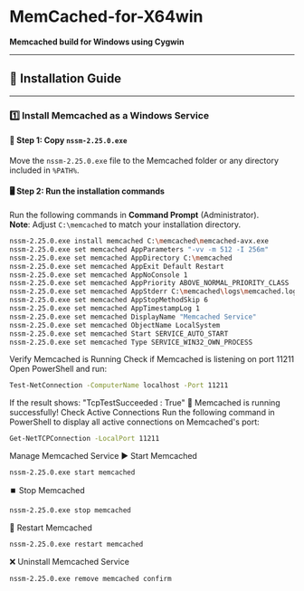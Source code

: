 # MemCached-for-X64win  

**Memcached build for Windows using Cygwin**  

---

## 📌 Installation Guide  

---

### 1️⃣ Install Memcached as a Windows Service  

#### 📂 **Step 1: Copy `nssm-2.25.0.exe`**  

Move the `nssm-2.25.0.exe` file to the Memcached folder or any directory included in `%PATH%`.  

#### 🖥️ **Step 2: Run the installation commands**  

Run the following commands in **Command Prompt** (Administrator).  
**Note**: Adjust `C:\memcached` to match your installation directory.  

```sh
nssm-2.25.0.exe install memcached C:\memcached\memcached-avx.exe
nssm-2.25.0.exe set memcached AppParameters "-vv -m 512 -I 256m"
nssm-2.25.0.exe set memcached AppDirectory C:\memcached
nssm-2.25.0.exe set memcached AppExit Default Restart
nssm-2.25.0.exe set memcached AppNoConsole 1
nssm-2.25.0.exe set memcached AppPriority ABOVE_NORMAL_PRIORITY_CLASS
nssm-2.25.0.exe set memcached AppStderr C:\memcached\logs\memcached.log
nssm-2.25.0.exe set memcached AppStopMethodSkip 6
nssm-2.25.0.exe set memcached AppTimestampLog 1
nssm-2.25.0.exe set memcached DisplayName "Memcached Service"
nssm-2.25.0.exe set memcached ObjectName LocalSystem
nssm-2.25.0.exe set memcached Start SERVICE_AUTO_START
nssm-2.25.0.exe set memcached Type SERVICE_WIN32_OWN_PROCESS
```
Verify Memcached is Running
Check if Memcached is listening on port 11211
Open PowerShell and run:
```sh
Test-NetConnection -ComputerName localhost -Port 11211
```
If the result shows: "TcpTestSucceeded : True"
🎉 Memcached is running successfully!
Check Active Connections
Run the following command in PowerShell to display all active connections on Memcached's port:
```sh 
Get-NetTCPConnection -LocalPort 11211
```
Manage Memcached Service
▶️ Start Memcached
```sh
nssm-2.25.0.exe start memcached
```
⏹️ Stop Memcached
```sh
nssm-2.25.0.exe stop memcached
```
🔄 Restart Memcached
```sh
nssm-2.25.0.exe restart memcached
```
❌ Uninstall Memcached Service
```sh
nssm-2.25.0.exe remove memcached confirm
```


